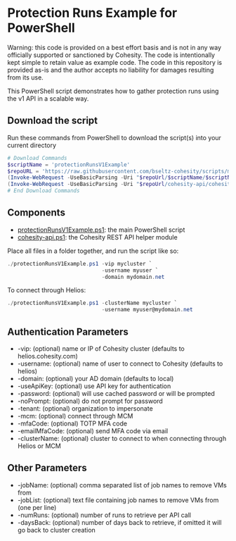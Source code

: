 # Protection Runs Example for PowerShell

Warning: this code is provided on a best effort basis and is not in any way officially supported or sanctioned by Cohesity. The code is intentionally kept simple to retain value as example code. The code in this repository is provided as-is and the author accepts no liability for damages resulting from its use.

This PowerShell script demonstrates how to gather protection runs using the v1 API in a scalable way.

## Download the script

Run these commands from PowerShell to download the script(s) into your current directory

```powershell
# Download Commands
$scriptName = 'protectionRunsV1Example'
$repoURL = 'https://raw.githubusercontent.com/bseltz-cohesity/scripts/master/powershell'
(Invoke-WebRequest -UseBasicParsing -Uri "$repoUrl/$scriptName/$scriptName.ps1").content | Out-File "$scriptName.ps1"; (Get-Content "$scriptName.ps1") | Set-Content "$scriptName.ps1"
(Invoke-WebRequest -UseBasicParsing -Uri "$repoUrl/cohesity-api/cohesity-api.ps1").content | Out-File cohesity-api.ps1; (Get-Content cohesity-api.ps1) | Set-Content cohesity-api.ps1
# End Download Commands
```

## Components

* [protectionRunsV1Example.ps1](https://raw.githubusercontent.com/bseltz-cohesity/scripts/master/powershell/protectionRunsV1Example/protectionRunsV1Example.ps1): the main PowerShell script
* [cohesity-api.ps1](https://raw.githubusercontent.com/bseltz-cohesity/scripts/master/powershell/cohesity-api/cohesity-api.ps1): the Cohesity REST API helper module

Place all files in a folder together, and run the script like so:

```powershell
./protectionRunsV1Example.ps1 -vip mycluster `
                              -username myuser `
                              -domain mydomain.net
```

To connect through Helios:

```powershell
./protectionRunsV1Example.ps1 -clusterName mycluster `
                              -username myuser@mydomain.net
```

## Authentication Parameters

* -vip: (optional) name or IP of Cohesity cluster (defaults to helios.cohesity.com)
* -username: (optional) name of user to connect to Cohesity (defaults to helios)
* -domain: (optional) your AD domain (defaults to local)
* -useApiKey: (optional) use API key for authentication
* -password: (optional) will use cached password or will be prompted
* -noPrompt: (optional) do not prompt for password
* -tenant: (optional) organization to impersonate
* -mcm: (optional) connect through MCM
* -mfaCode: (optional) TOTP MFA code
* -emailMfaCode: (optional) send MFA code via email
* -clusterName: (optional) cluster to connect to when connecting through Helios or MCM

## Other Parameters

* -jobName: (optional) comma separated list of job names to remove VMs from
* -jobList: (optional) text file containing job names to remove VMs from (one per line)
* -numRuns: (optional) number of runs to retrieve per API call
* -daysBack: (optional) number of days back to retrieve, if omitted it will go back to cluster creation
